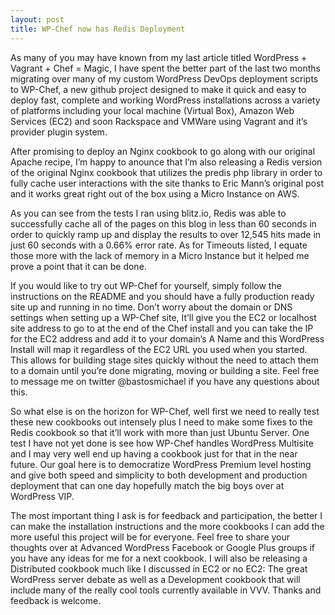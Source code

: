 ```yaml
---
layout: post
title: WP-Chef now has Redis Deployment
---
```


As many of you may have known from my last article titled WordPress + Vagrant + Chef = Magic, I have spent the better part of the last two months migrating over many of my custom WordPress DevOps deployment scripts to WP-Chef, a new github project designed to make it quick and easy to deploy fast, complete and working WordPress installations across a variety of platforms including your local machine (Virtual Box), Amazon Web Services (EC2) and soon Rackspace and VMWare using Vagrant and it’s provider plugin system.

After promising to deploy an Nginx cookbook to go along with our original Apache recipe, I’m happy to anounce that I’m also releasing a Redis version of the original Nginx cookbook that utilizes the predis php library in order to fully cache user interactions with the site thanks to Eric Mann’s original post and it works great right out of the box using a Micro Instance on AWS.

As you can see from the tests I ran using blitz.io, Redis was able to successfully cache all of the pages on this blog in less than 60 seconds in order to quickly ramp up and display the results to over 12,545 hits made in just 60 seconds with a 0.66% error rate. As for Timeouts listed, I equate those more with the lack of memory in a Micro Instance but it helped me prove a point that it can be done.

If you would like to try out WP-Chef for yourself, simply follow the instructions on the README and you should have a fully production ready site up and running in no time. Don’t worry about the domain or DNS settings when setting up a WP-Chef site, It’ll give you the EC2 or localhost site address to go to at the end of the Chef install and you can take the IP for the EC2 address and add it to your domain’s A Name and this WordPress Install will map it regardless of the EC2 URL you used when you started. This allows for building stage sites quickly without the need to attach them to a domain until you’re done migrating, moving or building a site. Feel free to message me on twitter @bastosmichael if you have any questions about this.

So what else is on the horizon for WP-Chef, well first we need to really test these new cookbooks out intensely plus I need to make some fixes to the Redis cookbook so that it’ll work with more than just Ubuntu Server. One test I have not yet done is see how WP-Chef handles WordPress Multisite and I may very well end up having a cookbook just for that in the near future. Our goal here is to democratize WordPress Premium level hosting and give both speed and simplicity to both development and production deployment that can one day hopefully match the big boys over at WordPress VIP.

The most important thing I ask is for feedback and participation, the better I can make the installation instructions and the more cookbooks I can add the more useful this project will be for everyone. Feel free to share your thoughts over at Advanced WordPress Facebook or Google Plus groups if you have any ideas for me for a next cookbook. I will also be releasing a Distributed cookbook much like I discussed in EC2 or no EC2: The great WordPress server debate as well as a Development cookbook that will include many of the really cool tools currently available in VVV. Thanks and feedback is welcome.
